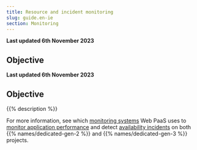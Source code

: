 ```yaml
---
title: Resource and incident monitoring
slug: guide.en-ie
section: Monitoring
---
```


**Last updated 6th November 2023**



## Objective  

**Last updated 6th November 2023**



## Objective  

{{% description %}}

For more information, see which [monitoring systems](../../dedicated-gen-3/monitoring.md) Web PaaS uses to [monitor application performance](../../dedicated-gen-3/monitoring.md#application-performance-monitoring)
and detect [availability incidents](../../dedicated-gen-3/monitoring.md#availability-incident-handling-procedure)
on both {{% names/dedicated-gen-2 %}} and {{% names/dedicated-gen-3 %}} projects.
